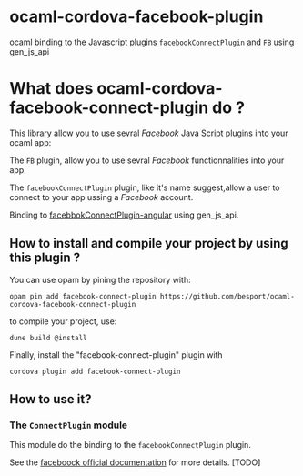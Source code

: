 # ocaml-cordova-facebook-plugin
ocaml binding to the Javascript plugins `facebookConnectPlugin` and `FB` using gen_js_api

# What does ocaml-cordova-facebook-connect-plugin do ?

This library allow you to use sevral *Facebook* Java Script plugins
into your ocaml app:

The `FB` plugin, allow you to use sevral *Facebook* functionnalities
into your app.

The `facebookConnectPlugin` plugin, like it's name suggest,allow a user
to connect to your app ussing a *Facebook* account.

Binding to
[facebbokConnectPlugin-angular](https://github.com/dunksmith/facebookConnectPlugin-angular)
using gen_js_api.

## How to install and compile your project by using this plugin ?

You can use opam by pining the repository with:
```Shell
opam pin add facebook-connect-plugin https://github.com/besport/ocaml-cordova-facebook-connect-plugin
```

to compile your project, use:
```Shell
dune build @install
```

Finally, install the "facebook-connect-plugin" plugin with
```Shell
cordova plugin add facebook-connect-plugin
```

## How to use it?

### The `ConnectPlugin` module

This module do the binding to the `facebookConnectPlugin` plugin.

See the [faceboock official
documentation](https://github.com/Wizcorp/phonegap-facebook-plugin/) for
more details.
[TODO]
